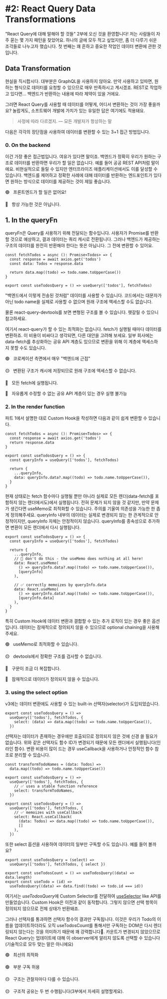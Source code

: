 # #2: React Query Data Transformations

"React Query에 대해 말해야 할 것들" 2부에 오신 것을 환영합니다! 저는 사람들이 자주 묻는 몇 가지 패턴을 찾았어요. 하나의 글에 모두 적고 싶었지만, 좀 더 다루기 쉬운 조각들로 나누고자 했습니다. 첫 번째는 꽤 흔하고 중요한 작업인 데이터 변환에 관한 것입니다.

## **Data Transformation**

현실을 직시합시다. 대부분은 GraphQL을 사용하지 않아요. 만약 사용하고 있따면, 원하는 형식으로 데이터를 요청할 수 있으므로 매우 만족하시고 계시겠죠. REST로 작업하고 있다면... 백엔드가 반환하는 내용에 따라 제약이 있을 거에요.

그러면 React Query를 사용할 때 데이터를 어떻게, 어디서 변환하는 것이 가장 좋을까요? 놀랍게도, 소프트웨어 개발에 가치가 있는 유일한 답은 여기에도 적용돼요.

> 사정에 따라 다르겠지.
— 모든 개발자가 항상하는 말
> 

다음은 각각의 장단점을 사용하여 데이터를 변환할 수 있는 3+1 접근 방법입니다.

### **0. On the backend**

이건 가장 좋은 접근법입니다. 여유가 있다면 말이죠. 백엔드가 정확히 우리가 원하는 구조로 데이터를 반환하면 우리가 할 일은 없습니다. 예를 들어 공공 REST API처럼 말이에요. 비현실적으로 들릴 수 있지만 엔터프라이즈 애플리케이션에서도 이를 달성할 수 있습니다. 백엔드를 제어하고 정확한 사례에 대해 데이터를 반환하는 엔드포인트가 있다면 원하는 방식으로 데이터를 제공하는 것이 제일 좋습니다.

🟢   프론트엔드가 할 일은 없어요!

🔴   항상 가능한 것은 아닙니다.

## **1. In the queryFn**

queryFn은 Query를 사용하기 위해 전달되는 함수입니다. 사용자가 Promise를 반환할 것으로 예상하고, 결과 데이터는 쿼리 캐시로 전환됩니다. 그러나 백엔드가 제공하는 구조의 데이터를 완전히 반환해야 한다는 뜻은 아닙니다. 그 전에 변환할 수 있어요.

```tsx
const fetchTodos = async (): Promise<Todos> => {
  const response = await axios.get('todos')
  const data: Todos = response.data

  return data.map((todo) => todo.name.toUpperCase())
}

export const useTodosQuery = () => useQuery(['todos'], fetchTodos)
```

"백엔드에서 이렇게 전송된 것처럼" 데이터를 사용할 수 있습니다. 코드에서는 대문자가 아닌 todo name을 실제로 사용할 수 없으며 원래 구조에 액세스할 수도 없습니다.

물론 react-query-devtools를 보면 변형된 구조를 볼 수 있습니다. 헷갈릴 수 있으니 참고하세요.

여기서 react-query가 할 수 있는 최적화는 없습니다. fetch가 실행될 때마다 데이터를 변환하죠. 이 비용이 비싸다고 생각되면, 다른 대안을 고려해 보세요. 일부 회사에는 data-fetch를 추상화하는 공유 API 계층도 있으므로 변환을 위해 이 계층에 액세스하지 못할 수도 있습니다.

🟢   코로케이션 측면에서 매우 "백엔드에 근접"

🟡   변환된 구조가 캐시에 저장되므로 원래 구조에 액세스할 수 없습니다.

🔴   모든 fetch에 실행됩니다.

🔴   자유롭게 수정할 수 없는 공유 API 계층이 있는 경우 실행 불가능

### **2. In the render function**

파트 1에서 설명한 대로 Custom Hook을 작성하면 다음과 같이 쉽게 변환할 수 있습니다.

```tsx
const fetchTodos = async (): Promise<Todos> => {
  const response = await axios.get('todos')
  return response.data
}

export const useTodosQuery = () => {
  const queryInfo = useQuery(['todos'], fetchTodos)

  return {
    ...queryInfo,
    data: queryInfo.data?.map((todo) => todo.name.toUpperCase()),
  }
}
```

현재 상태로는 fetch 함수마다 실행될 뿐만 아니라 실제로 모든 렌더(data-fetch를 포함하지 않는 렌더에서도)에서 실행됩니다. 전혀 문제가 되지 않을 것 같지만, 만약 문제가 생긴다면 useMemo로 최적화할 수 있습니다. 주의를 기울여 의존성을 가능한 한 좁게 정의해주세요. queryInfo 내부의 데이터는 실제로 변경되지 않는 한 관계적으로 안정적이지만, queryInfo 자체는 안정적이지 않습니다. queryInfo를 종속성으로 추가하면 변환이 모든 렌더에서 다시 실행됩니다.

```tsx
export const useTodosQuery = () => {
  const queryInfo = useQuery(['todos'], fetchTodos)

  return {
    ...queryInfo,
    // 🚨 don't do this - the useMemo does nothing at all here!
    data: React.useMemo(
      () => queryInfo.data?.map((todo) => todo.name.toUpperCase()),
      [queryInfo]
    ),

    // ✅ correctly memoizes by queryInfo.data
    data: React.useMemo(
      () => queryInfo.data?.map((todo) => todo.name.toUpperCase()),
      [queryInfo.data]
    ),
  }
}
```

특히 Custom Hook에 데이터 변환과 결합할 수 있는 추가 로직이 있는 경우 좋은 옵션입니다. 데이터는 잠재적으로 정의되지 않을 수 있으므로 optional chaining을 사용해 주세요.

🟢   useMemo로 최적화할 수 있습니다.

🟡   devtools에서 정확한 구조를 검사할 수 없습니다.

🔴   구문이 조금 더 복잡합니다.

🔴   잠재적으로 데이터가 정의되지 않을 수 있습니다.

### **3. using the select option**

v3에는 데이터 변환에도 사용할 수 있는 built-in 선택자(selector)가 도입되었습니다.

```tsx
export const useTodosQuery = () =>
  useQuery(['todos'], fetchTodos, {
    select: (data) => data.map((todo) => todo.name.toUpperCase()),
  })
```

선택자는 데이터가 존재하는 경우에만 호출되므로 정의되지 않은 것에 신경 쓸 필요가 없습니다. 위와 같은 선택자도 함수 ID가 변경되기 때문에 모든 렌더에서 실행됩니다(인라인 함수). 변환 비용이 많이 드는 경우 useCallback을 사용하거나 안정적인 함수 참조로 분리할 수 있습니다.

```tsx
const transformTodoNames = (data: Todos) =>
  data.map((todo) => todo.name.toUpperCase())

export const useTodosQuery = () =>
  useQuery(['todos'], fetchTodos, {
    // ✅ uses a stable function reference
    select: transformTodoNames,
  })

export const useTodosQuery = () =>
  useQuery(['todos'], fetchTodos, {
    // ✅ memoizes with useCallback
    select: React.useCallback(
      (data: Todos) => data.map((todo) => todo.name.toUpperCase()),
      []
    ),
  })
```

또한 select 옵션을 사용하여 데이터의 일부만 구독할 수도 있습니다. 예를 들어 볼까요?

```tsx
export const useTodosQuery = (select) =>
  useQuery(['todos'], fetchTodos, { select })

export const useTodosCount = () => useTodosQuery((data) => data.length)
export const useTodo = (id) =>
  useTodosQuery((data) => data.find((todo) => todo.id === id))
```

여기서는 *useTodosQuery*에 Custom Selector를 전달하여 [useSelector](https://react-redux.js.org/api/hooks#useselector) like API를 만들었습니다. Custom Hook은 이전과 같이 동작합니다. 그렇지 않으면 선택 항목이 정의되지 않으므로 전체 상태가 반환돼죠.

그러나 선택자를 통과하면 선택자 함수의 결과만 구독됩니다. 이것은 우리가 Todo의 이름을 업데이트하더라도 오직 useTodosCount를 통해서만 구독하는 DOM은 다시 렌더링되지 않는다는 것을 의미하기 때문에 꽤 강력합니다🥳. 카운트가 변경되지 않았으므로 React Query는 업데이트에 대해 이 observer에게 알리지 않도록 선택할 수 있습니다(기술적으로 모두 맞는 말은 아니에요)

🟢   최선의 최적화

🟢   부분 구독 허용

🟡   구조는 관찰자마다 다를 수 있습니다.

🟡   구조적 공유는 두 번 수행됩니다(3부에서 자세히 설명할게요).